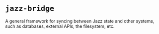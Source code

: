 # `jazz-bridge`

A general framework for syncing between Jazz state and other systems, such as databases, external APIs, the filesystem, etc.